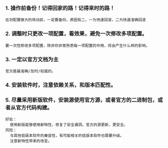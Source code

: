 ### 1. 操作前备份！记得回家的路！记得来时的路！
```
在对配置做大的改动前，一定要备份。原因有二，一为快速回滚，二为快速准确回滚
```

### 2. 调整时只更改一项配置，看效果，避免一次修改多项配置。
```
要一次性修改多项配置，除非你非常熟悉每一项配置的作用，将会产生什么样的影响。
```

### 3. 一定以官方文档为主
```
官方是最准确/及时/权威的。
```

### 4. 安装软件时，注意依赖关系，和版本匹配性。

### 5. 尽量采用新版软件，安装源使用官方源，或者官方的二进制包，或者从官方代码构建。
```
好处：
  使用新版能够使用新特性，修复了安全漏洞。官方的源更新，更安全。
风险：
  与其他低版本软件的兼容性，有可能相关的低版本软件也需要升级。
  注意新特性带来的改变。
```
